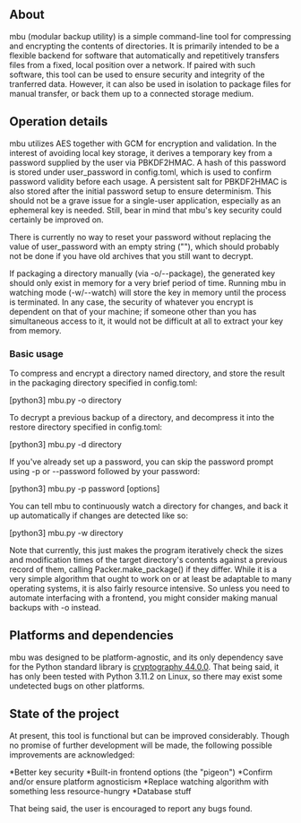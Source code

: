 ## About
mbu (modular backup utility) is a simple command-line tool for compressing and encrypting the contents of directories. It is primarily intended to be a flexible backend
for software that automatically and repetitively transfers files from a fixed, local position over a network. If paired with such software, this tool can be used to ensure security and integrity of the tranferred data. However, it can also be used in isolation to package files for manual transfer, or back them up to a connected storage medium.

## Operation details
mbu utilizes AES together with GCM for encryption and validation. In the interest of avoiding local key storage, it derives a temporary key from a password supplied by the user via PBKDF2HMAC. A hash of this password is stored under user_password in config.toml, which is used to confirm password validity before each usage. A persistent salt for PBKDF2HMAC is also stored after the initial password setup to ensure determinism. This should not be a grave issue for a single-user application, especially as an ephemeral key is needed. Still, bear in mind that mbu's key security could certainly be improved on.

There is currently no way to reset your password without replacing the value of user_password with an empty string (""), which should probably not be done if you have old archives that you still want to decrypt.

If packaging a directory manually (via -o/--package), the generated key should only exist in memory for a very brief period of time. Running mbu in watching mode (-w/--watch) will store the key in memory until the process is terminated. In any case, the security of whatever you encrypt is dependent on that of your machine; if someone other than you has simultaneous access to it, it would not be difficult at all to extract your key from memory.

### Basic usage
To compress and encrypt a directory named directory, and store the result in the packaging directory specified in config.toml:

[python3] mbu.py -o directory

To decrypt a previous backup of a directory, and decompress it into the restore directory specified in config.toml:

[python3] mbu.py -d directory

If you've already set up a password, you can skip the password prompt using -p or --password followed by your password:

[python3] mbu.py -p password [options]

You can tell mbu to continuously watch a directory for changes, and back it up automatically if changes are detected like so:

[python3] mbu.py -w directory

Note that currently, this just makes the program iteratively check the sizes and modification times of the target directory's contents against a previous record of them, calling Packer.make_package() if they differ. While it is a very simple algorithm that ought to work on or at least be adaptable to many operating systems, it is also fairly resource intensive. So unless you need to automate interfacing with a frontend, you might consider making manual backups with -o instead.

## Platforms and dependencies
mbu was designed to be platform-agnostic, and its only dependency save for the Python standard library is [cryptography 44.0.0](https://pypi.org/project/cryptography/). That being said, it has only been tested with Python 3.11.2 on Linux, so there may exist some undetected bugs on other platforms.

## State of the project
At present, this tool is functional but can be improved considerably. Though no promise of further development will be made, the following possible improvements are acknowledged:

*Better key security
*Built-in frontend options (the "pigeon")
*Confirm and/or ensure platform agnosticism
*Replace watching algorithm with something less resource-hungry
*Database stuff

That being said, the user is encouraged to report any bugs found.

